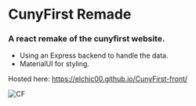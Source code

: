 # CunyFirst Remade

### A react remake of the cunyfirst website.

* Using an Express backend to handle the data.
* MaterialUI for styling.

Hosted here: https://elchic00.github.io/CunyFirst-front/

![CF](https://user-images.githubusercontent.com/40577932/168820750-f430fb37-d758-4d7c-b0d2-0e4498756b20.gif)

